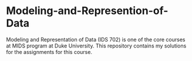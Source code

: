 # Modeling-and-Represention-of-Data
Modeling and Representation of Data (IDS 702) is one of the core courses at MIDS program at Duke University. This repository contains my solutions for the assignments for this course.
